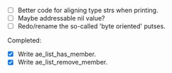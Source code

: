 - [ ] Better code for aligning type strs when printing.
- [ ] Maybe addressable nil value?
- [ ] Redo/rename the so-called 'byte oriented' putses.

Completed:

- [X] Write ae_list_has_member.
- [X] Write ae_list_remove_member.
